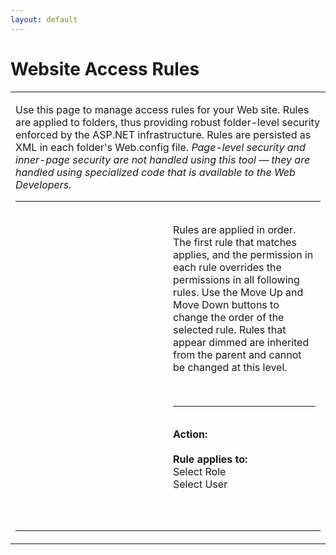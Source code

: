 ```yaml
---
layout: default
---
```

# Website Access Rules

<table>
<colgroup>
<col style="width: 100%" />
</colgroup>
<tbody>
<tr class="odd">
<td><p>Use this page to manage access rules for your Web site. Rules are applied to folders, thus providing robust folder-level security enforced by the ASP.NET infrastructure. Rules are persisted as XML in each folder's Web.config file. <em>Page-level security and inner-page security are not handled using this tool — they are handled using specialized code that is available to the Web Developers.</em></p>
<table>
<colgroup>
<col style="width: 50%" />
<col style="width: 50%" />
</colgroup>
<tbody>
<tr class="odd">
<td></td>
<td><h2 id="TitleOne" class="alert" data-runat="server"></h2>
<p>Rules are applied in order. The first rule that matches applies, and the permission in each rule overrides the permissions in all following rules. Use the Move Up and Move Down buttons to change the order of the selected rule. Rules that appear dimmed are inherited from the parent and cannot be changed at this level.</p>
<br />

<hr />
<h2 id="TitleTwo" class="alert" data-runat="server"></h2>
<strong>Action:</strong>      <br />
<br />
<strong>Rule applies to:</strong><br />
Select Role<br />
Select User<br />
<br />
<br />
<br />
</td>
</tr>
</tbody>
</table></td>
</tr>
</tbody>
</table>
